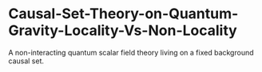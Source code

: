# Causal-Set-Theory-on-Quantum-Gravity-Locality-Vs-Non-Locality

A non-interacting quantum scalar field theory living on a fixed background causal set.
